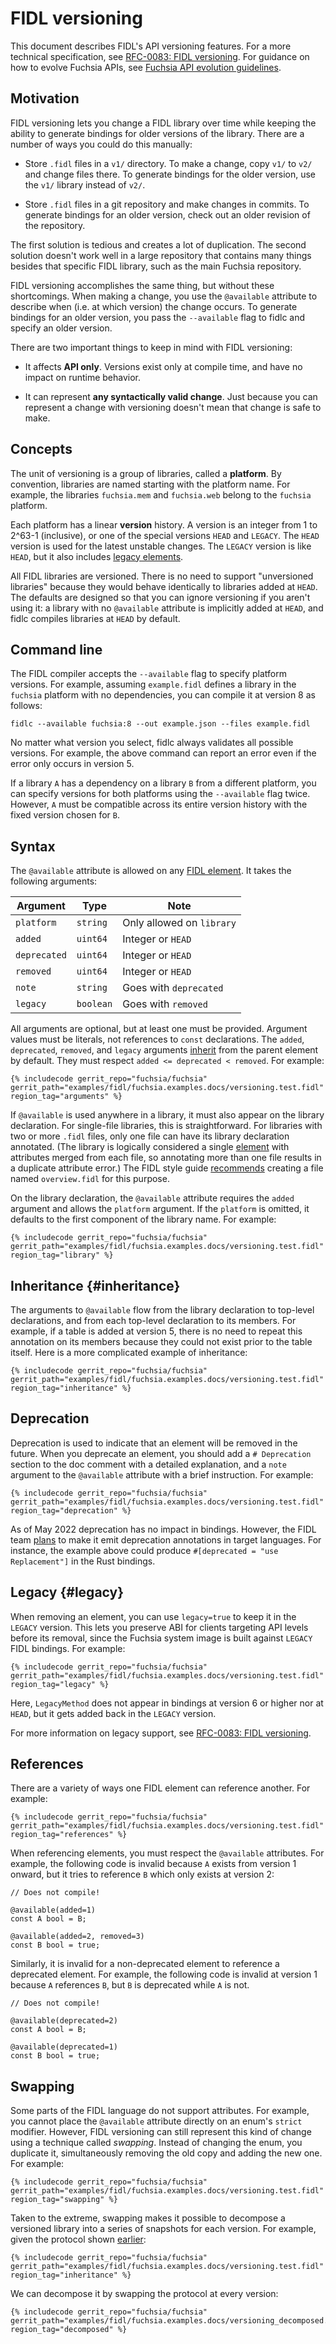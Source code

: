 # FIDL versioning

This document describes FIDL's API versioning features. For a more technical
specification, see [RFC-0083: FIDL versioning][rfc-0083]. For guidance on how to
evolve Fuchsia APIs, see [Fuchsia API evolution guidelines][api-evolution].

## Motivation

FIDL versioning lets you change a FIDL library over time while keeping the
ability to generate bindings for older versions of the library. There are a
number of ways you could do this manually:

* Store `.fidl` files in a `v1/` directory. To make a change, copy `v1/` to
  `v2/` and change files there. To generate bindings for the older version,
  use the `v1/` library instead of `v2/`.

* Store `.fidl` files in a git repository and make changes in commits. To
  generate bindings for an older version, check out an older revision of the
  repository.

The first solution is tedious and creates a lot of duplication. The second
solution doesn't work well in a large repository that contains many things
besides that specific FIDL library, such as the main Fuchsia repository.

FIDL versioning accomplishes the same thing, but without these shortcomings.
When making a change, you use the `@available` attribute to describe when (i.e.
at which version) the change occurs. To generate bindings for an older version,
you pass the `--available` flag to fidlc and specify an older version.

There are two important things to keep in mind with FIDL versioning:

* It affects **API only**. Versions exist only at compile time, and have no
  impact on runtime behavior.

* It can represent **any syntactically valid change**. Just because you can
  represent a change with versioning doesn't mean that change is safe to make.

## Concepts

The unit of versioning is a group of libraries, called a **platform**. By
convention, libraries are named starting with the platform name. For example,
the libraries `fuchsia.mem` and `fuchsia.web` belong to the `fuchsia` platform.

Each platform has a linear **version** history. A version is an integer from 1
to 2^63-1 (inclusive), or one of the special versions `HEAD` and `LEGACY`. The
`HEAD` version is used for the latest unstable changes. The `LEGACY` version is
like `HEAD`, but it also includes [legacy elements](#legacy).

All FIDL libraries are versioned. There is no need to support "unversioned
libraries" because they would behave identically to libraries added at `HEAD`.
The defaults are designed so that you can ignore versioning if you aren't using
it: a library with no `@available` attribute is implicitly added at `HEAD`, and
fidlc compiles libraries at `HEAD` by default.

## Command line

The FIDL compiler accepts the `--available` flag to specify platform versions.
For example, assuming `example.fidl` defines a library in the `fuchsia` platform
with no dependencies, you can compile it at version 8 as follows:

```posix-terminal
fidlc --available fuchsia:8 --out example.json --files example.fidl
```

No matter what version you select, fidlc always validates all possible versions.
For example, the above command can report an error even if the error only occurs
in version 5.

If a library `A` has a dependency on a library `B` from a different platform,
you can specify versions for both platforms using the `--available` flag twice.
However, `A` must be compatible across its entire version history with the fixed
version chosen for `B`.

## Syntax

The `@available` attribute is allowed on any [FIDL element][element]. It takes
the following arguments:

Argument     | Type      | Note
------------ | --------- | -------------------------
`platform`   | `string`  | Only allowed on `library`
`added`      | `uint64`  | Integer or `HEAD`
`deprecated` | `uint64`  | Integer or `HEAD`
`removed`    | `uint64`  | Integer or `HEAD`
`note`       | `string`  | Goes with `deprecated`
`legacy`     | `boolean` | Goes with `removed`

All arguments are optional, but at least one must be provided. Argument values
must be literals, not references to `const` declarations. The `added`,
`deprecated`, `removed`, and `legacy` arguments [inherit](#inheritance) from the
parent element by default. They must respect `added <= deprecated < removed`.
For example:

```fidl
{% includecode gerrit_repo="fuchsia/fuchsia" gerrit_path="examples/fidl/fuchsia.examples.docs/versioning.test.fidl" region_tag="arguments" %}
```

If `@available` is used anywhere in a library, it must also appear on the
library declaration. For single-file libraries, this is straightforward. For
libraries with two or more `.fidl` files, only one file can have its library
declaration annotated. (The library is logically considered a single [element]
with attributes merged from each file, so annotating more than one file results
in a duplicate attribute error.) The FIDL style guide [recommends][overview]
creating a file named `overview.fidl` for this purpose.

On the library declaration, the `@available` attribute requires the `added`
argument and allows the `platform` argument. If the `platform` is omitted, it
defaults to the first component of the library name. For example:

```fidl
{% includecode gerrit_repo="fuchsia/fuchsia" gerrit_path="examples/fidl/fuchsia.examples.docs/versioning.test.fidl" region_tag="library" %}
```

## Inheritance {#inheritance}

The arguments to `@available` flow from the library declaration to top-level
declarations, and from each top-level declaration to its members. For example,
if a table is added at version 5, there is no need to repeat this annotation on
its members because they could not exist prior to the table itself. Here is a
more complicated example of inheritance:

```fidl
{% includecode gerrit_repo="fuchsia/fuchsia" gerrit_path="examples/fidl/fuchsia.examples.docs/versioning.test.fidl" region_tag="inheritance" %}
```

## Deprecation

Deprecation is used to indicate that an element will be removed in the future.
When you deprecate an element, you should add a `# Deprecation` section to the
doc comment with a detailed explanation, and a `note` argument to the
`@available` attribute with a brief instruction. For example:

```fidl
{% includecode gerrit_repo="fuchsia/fuchsia" gerrit_path="examples/fidl/fuchsia.examples.docs/versioning.test.fidl" region_tag="deprecation" %}
```

As of May 2022 deprecation has no impact in bindings. However, the FIDL team
[plans][deprecation-bug] to make it emit deprecation annotations in target
languages. For instance, the example above could produce `#[deprecated = "use
Replacement"]` in the Rust bindings.

## Legacy {#legacy}

When removing an element, you can use `legacy=true` to keep it in the `LEGACY`
version. This lets you preserve ABI for clients targeting API levels before its
removal, since the Fuchsia system image is built against `LEGACY` FIDL bindings.
For example:

```fidl
{% includecode gerrit_repo="fuchsia/fuchsia" gerrit_path="examples/fidl/fuchsia.examples.docs/versioning.test.fidl" region_tag="legacy" %}
```

Here, `LegacyMethod` does not appear in bindings at version 6 or higher nor at
`HEAD`, but it gets added back in the `LEGACY` version.

For more information on legacy support, see [RFC-0083: FIDL
versioning][rfc-0083-legacy].

## References

There are a variety of ways one FIDL element can reference another. For example:

```fidl
{% includecode gerrit_repo="fuchsia/fuchsia" gerrit_path="examples/fidl/fuchsia.examples.docs/versioning.test.fidl" region_tag="references" %}
```

When referencing elements, you must respect the `@available` attributes. For
example, the following code is invalid because `A` exists from version 1 onward,
but it tries to reference `B` which only exists at version 2:

```fidl
// Does not compile!

@available(added=1)
const A bool = B;

@available(added=2, removed=3)
const B bool = true;
```

Similarly, it is invalid for a non-deprecated element to reference a deprecated
element. For example, the following code is invalid at version 1 because `A`
references `B`, but `B` is deprecated while `A` is not.

```fidl
// Does not compile!

@available(deprecated=2)
const A bool = B;

@available(deprecated=1)
const B bool = true;
```

## Swapping

Some parts of the FIDL language do not support attributes. For example, you
cannot place the `@available` attribute directly on an enum's `strict` modifier.
However, FIDL versioning can still represent this kind of change using a
technique called _swapping_. Instead of changing the enum, you duplicate it,
simultaneously removing the old copy and adding the new one. For example:

```fidl
{% includecode gerrit_repo="fuchsia/fuchsia" gerrit_path="examples/fidl/fuchsia.examples.docs/versioning.test.fidl" region_tag="swapping" %}
```

Taken to the extreme, swapping makes it possible to decompose a versioned
library into a series of snapshots for each version. For example, given the
protocol shown [earlier](#inheritance):

```fidl
{% includecode gerrit_repo="fuchsia/fuchsia" gerrit_path="examples/fidl/fuchsia.examples.docs/versioning.test.fidl" region_tag="inheritance" %}
```

We can decompose it by swapping the protocol at every version:

```fidl
{% includecode gerrit_repo="fuchsia/fuchsia" gerrit_path="examples/fidl/fuchsia.examples.docs/versioning_decomposed.test.fidl" region_tag="decomposed" %}
```

[rfc-0083]: /docs/contribute/governance/rfcs/0083_fidl_versioning.md
[rfc-0083-legacy]: /docs/contribute/governance/rfcs/0083_fidl_versioning.md#legacy
[element]: /docs/contribute/governance/rfcs/0083_fidl_versioning.md#terminology
[overview]: /docs/development/languages/fidl/guides/style.md#library-overview
[deprecation-bug]: https://bugs.fuchsia.dev/p/fuchsia/issues/detail?id=7692
[api-evolution]: /docs/development/api/evolution.md
